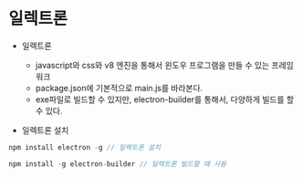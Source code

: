 # 일렉트론

- 일렉트론
   - javascript와 css와 v8 엔진을 통해서 윈도우 프로그램을 만들 수 있는 프레임워크
   - package.json에 기본적으로 main.js를 바라본다.
   - exe파일로 빌드할 수 있지만, electron-builder를 통해서, 다양하게 빌드를 할 수 있다.
   
- 일렉트론 설치
```js
npm install electron -g // 일렉트론 설치

npm install -g electron-builder // 일렉트론 빌드할 때 사용
```